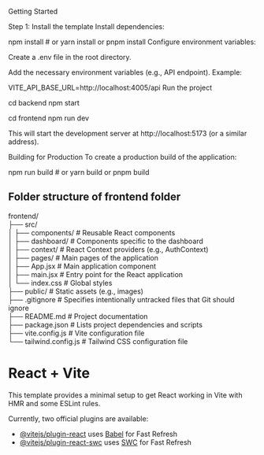 Getting Started

Step 1: Install the template
Install dependencies:

npm install  # or yarn install or pnpm install
Configure environment variables:

Create a .env file in the root directory.

Add the necessary environment variables (e.g., API endpoint). Example:

VITE_API_BASE_URL=http://localhost:4005/api
Run the project

cd backend npm start

cd frontend npm run dev

This will start the development server at http://localhost:5173 (or a similar address).

Building for Production
To create a production build of the application:

npm run build  # or yarn build or pnpm build

## Folder structure of frontend folder

frontend/  
├── src/  
│   ├── components/        # Reusable React components  
│   ├── dashboard/         # Components specific to the dashboard  
│   ├── context/           # React Context providers (e.g., AuthContext)  
│   ├── pages/             # Main pages of the application  
│   ├── App.jsx            # Main application component  
│   ├── main.jsx           # Entry point for the React application  
│   └── index.css          # Global styles  
├── public/                # Static assets (e.g., images)  
├── .gitignore             # Specifies intentionally untracked files that Git should ignore  
├── README.md              # Project documentation  
├── package.json           # Lists project dependencies and scripts  
├── vite.config.js         # Vite configuration file  
└── tailwind.config.js     # Tailwind CSS configuration file  



# React + Vite

This template provides a minimal setup to get React working in Vite with HMR and some ESLint rules.

Currently, two official plugins are available:

- [@vitejs/plugin-react](https://github.com/vitejs/vite-plugin-react/blob/main/packages/plugin-react/README.md) uses [Babel](https://babeljs.io/) for Fast Refresh
- [@vitejs/plugin-react-swc](https://github.com/vitejs/vite-plugin-react-swc) uses [SWC](https://swc.rs/) for Fast Refresh
